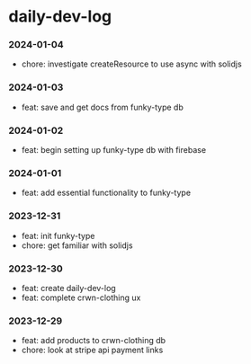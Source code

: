 # daily-dev-log

### 2024-01-04
- chore: investigate createResource to use async with solidjs

### 2024-01-03
- feat: save and get docs from funky-type db

### 2024-01-02
- feat: begin setting up funky-type db with firebase

### 2024-01-01
- feat: add essential functionality to funky-type

### 2023-12-31
- feat: init funky-type
- chore: get familiar with solidjs

### 2023-12-30
- feat: create daily-dev-log
- feat: complete crwn-clothing ux

### 2023-12-29
- feat: add products to crwn-clothing db
- chore: look at stripe api payment links
